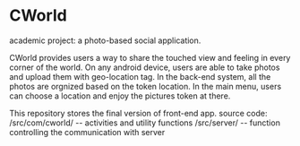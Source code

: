 CWorld
======

academic project: a photo-based social application. 

CWorld provides users a way to share the touched view and feeling in every corner of the world. 
On any android device, users are able to take photos and upload them with geo-location tag. 
In the back-end system, all the photos are orgnized based on the token location.
In the main menu, users can choose a location and enjoy the pictures token at there.

This repository stores the final version of front-end app.
source code:
  /src/com/cworld/    -- activities and utility functions
  /src/server/        -- function controlling the communication with server
  
  
